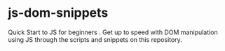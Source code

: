 # js-dom-snippets
 Quick Start to JS for beginners . Get up to speed with DOM manipulation using JS through the scripts and snippets on this repository.
